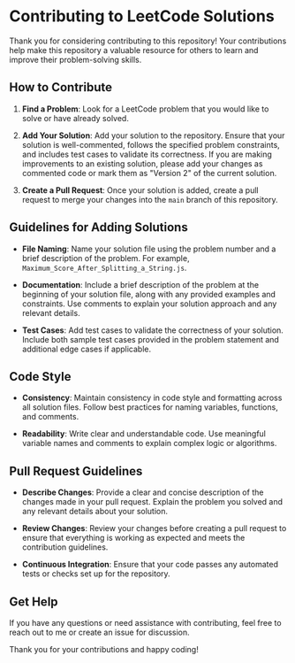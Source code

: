 # Contributing to LeetCode Solutions

Thank you for considering contributing to this repository! Your contributions help make this repository a valuable resource for others to learn and improve their problem-solving skills.

## How to Contribute

1. **Find a Problem**: Look for a LeetCode problem that you would like to solve or have already solved.

2. **Add Your Solution**: Add your solution to the repository. Ensure that your solution is well-commented, follows the specified problem constraints, and includes test cases to validate its correctness. If you are making improvements to an existing solution, please add your changes as commented code or mark them as "Version 2" of the current solution.

3. **Create a Pull Request**: Once your solution is added, create a pull request to merge your changes into the `main` branch of this repository.

## Guidelines for Adding Solutions

- **File Naming**: Name your solution file using the problem number and a brief description of the problem. For example, `Maximum_Score_After_Splitting_a_String.js`.
  
- **Documentation**: Include a brief description of the problem at the beginning of your solution file, along with any provided examples and constraints. Use comments to explain your solution approach and any relevant details.

- **Test Cases**: Add test cases to validate the correctness of your solution. Include both sample test cases provided in the problem statement and additional edge cases if applicable.

## Code Style

- **Consistency**: Maintain consistency in code style and formatting across all solution files. Follow best practices for naming variables, functions, and comments.

- **Readability**: Write clear and understandable code. Use meaningful variable names and comments to explain complex logic or algorithms.

## Pull Request Guidelines

- **Describe Changes**: Provide a clear and concise description of the changes made in your pull request. Explain the problem you solved and any relevant details about your solution.

- **Review Changes**: Review your changes before creating a pull request to ensure that everything is working as expected and meets the contribution guidelines.

- **Continuous Integration**: Ensure that your code passes any automated tests or checks set up for the repository.


## Get Help

If you have any questions or need assistance with contributing, feel free to reach out to me or create an issue for discussion.

Thank you for your contributions and happy coding!

